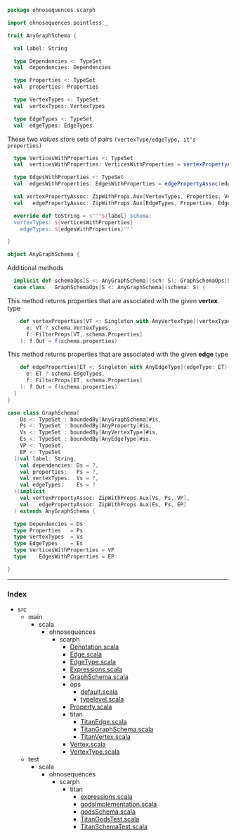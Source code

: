 
```scala
package ohnosequences.scarph

import ohnosequences.pointless._

trait AnyGraphSchema {

  val label: String

  type Dependencies <: TypeSet
  val  dependencies: Dependencies

  type Properties <: TypeSet
  val  properties: Properties

  type VertexTypes <: TypeSet
  val  vertexTypes: VertexTypes

  type EdgeTypes <: TypeSet
  val  edgeTypes: EdgeTypes
```

These two _values_ store sets of pairs `(vertexType/edgeType, it's properties)`

```scala
  type VerticesWithProperties <: TypeSet
  val  verticesWithProperties: VerticesWithProperties = vertexPropertyAssoc(vertexTypes, properties)

  type EdgesWithProperties <: TypeSet
  val  edgesWithProperties: EdgesWithProperties = edgePropertyAssoc(edgeTypes, properties)

  val vertexPropertyAssoc: ZipWithProps.Aux[VertexTypes, Properties, VerticesWithProperties]
  val   edgePropertyAssoc: ZipWithProps.Aux[EdgeTypes, Properties, EdgesWithProperties]

  override def toString = s"""${label} schema:
  vertexTypes: ${verticesWithProperties}
    edgeTypes: ${edgesWithProperties}"""

}

object AnyGraphSchema {
```

Additional methods

```scala
  implicit def schemaOps[S <: AnyGraphSchema](sch: S): GraphSchemaOps[S] = GraphSchemaOps[S](sch)
  case class   GraphSchemaOps[S <: AnyGraphSchema](schema: S) {
```

This method returns properties that are associated with the given **vertex** type

```scala
    def vertexProperties[VT <: Singleton with AnyVertexType](vertexType: VT)(implicit
      e: VT ? schema.VertexTypes,
      f: FilterProps[VT, schema.Properties]
    ): f.Out = f(schema.properties)
```

This method returns properties that are associated with the given **edge** type

```scala
    def edgeProperties[ET <: Singleton with AnyEdgeType](edgeType: ET)(implicit
      e: ET ? schema.EdgeTypes,
      f: FilterProps[ET, schema.Properties]
    ): f.Out = f(schema.properties)
  }
}

case class GraphSchema[
    Ds <: TypeSet : boundedBy[AnyGraphSchema]#is,
    Ps <: TypeSet : boundedBy[AnyProperty]#is,
    Vs <: TypeSet : boundedBy[AnyVertexType]#is,
    Es <: TypeSet : boundedBy[AnyEdgeType]#is,
    VP <: TypeSet,
    EP <: TypeSet
  ](val label: String,
    val dependencies: Ds = ?,
    val properties:   Ps = ?,
    val vertexTypes:  Vs = ?,
    val edgeTypes:    Es = ?
  )(implicit
    val vertexPropertyAssoc: ZipWithProps.Aux[Vs, Ps, VP],
    val   edgePropertyAssoc: ZipWithProps.Aux[Es, Ps, EP]
  ) extends AnyGraphSchema {

  type Dependencies = Ds
  type Properties   = Ps
  type VertexTypes  = Vs
  type EdgeTypes    = Es
  type VerticesWithProperties = VP
  type    EdgesWithProperties = EP

}

```


------

### Index

+ src
  + main
    + scala
      + ohnosequences
        + scarph
          + [Denotation.scala][main/scala/ohnosequences/scarph/Denotation.scala]
          + [Edge.scala][main/scala/ohnosequences/scarph/Edge.scala]
          + [EdgeType.scala][main/scala/ohnosequences/scarph/EdgeType.scala]
          + [Expressions.scala][main/scala/ohnosequences/scarph/Expressions.scala]
          + [GraphSchema.scala][main/scala/ohnosequences/scarph/GraphSchema.scala]
          + ops
            + [default.scala][main/scala/ohnosequences/scarph/ops/default.scala]
            + [typelevel.scala][main/scala/ohnosequences/scarph/ops/typelevel.scala]
          + [Property.scala][main/scala/ohnosequences/scarph/Property.scala]
          + titan
            + [TitanEdge.scala][main/scala/ohnosequences/scarph/titan/TitanEdge.scala]
            + [TitanGraphSchema.scala][main/scala/ohnosequences/scarph/titan/TitanGraphSchema.scala]
            + [TitanVertex.scala][main/scala/ohnosequences/scarph/titan/TitanVertex.scala]
          + [Vertex.scala][main/scala/ohnosequences/scarph/Vertex.scala]
          + [VertexType.scala][main/scala/ohnosequences/scarph/VertexType.scala]
  + test
    + scala
      + ohnosequences
        + scarph
          + titan
            + [expressions.scala][test/scala/ohnosequences/scarph/titan/expressions.scala]
            + [godsImplementation.scala][test/scala/ohnosequences/scarph/titan/godsImplementation.scala]
            + [godsSchema.scala][test/scala/ohnosequences/scarph/titan/godsSchema.scala]
            + [TitanGodsTest.scala][test/scala/ohnosequences/scarph/titan/TitanGodsTest.scala]
            + [TitanSchemaTest.scala][test/scala/ohnosequences/scarph/titan/TitanSchemaTest.scala]

[main/scala/ohnosequences/scarph/Denotation.scala]: Denotation.scala.md
[main/scala/ohnosequences/scarph/Edge.scala]: Edge.scala.md
[main/scala/ohnosequences/scarph/EdgeType.scala]: EdgeType.scala.md
[main/scala/ohnosequences/scarph/Expressions.scala]: Expressions.scala.md
[main/scala/ohnosequences/scarph/GraphSchema.scala]: GraphSchema.scala.md
[main/scala/ohnosequences/scarph/ops/default.scala]: ops/default.scala.md
[main/scala/ohnosequences/scarph/ops/typelevel.scala]: ops/typelevel.scala.md
[main/scala/ohnosequences/scarph/Property.scala]: Property.scala.md
[main/scala/ohnosequences/scarph/titan/TitanEdge.scala]: titan/TitanEdge.scala.md
[main/scala/ohnosequences/scarph/titan/TitanGraphSchema.scala]: titan/TitanGraphSchema.scala.md
[main/scala/ohnosequences/scarph/titan/TitanVertex.scala]: titan/TitanVertex.scala.md
[main/scala/ohnosequences/scarph/Vertex.scala]: Vertex.scala.md
[main/scala/ohnosequences/scarph/VertexType.scala]: VertexType.scala.md
[test/scala/ohnosequences/scarph/titan/expressions.scala]: ../../../../test/scala/ohnosequences/scarph/titan/expressions.scala.md
[test/scala/ohnosequences/scarph/titan/godsImplementation.scala]: ../../../../test/scala/ohnosequences/scarph/titan/godsImplementation.scala.md
[test/scala/ohnosequences/scarph/titan/godsSchema.scala]: ../../../../test/scala/ohnosequences/scarph/titan/godsSchema.scala.md
[test/scala/ohnosequences/scarph/titan/TitanGodsTest.scala]: ../../../../test/scala/ohnosequences/scarph/titan/TitanGodsTest.scala.md
[test/scala/ohnosequences/scarph/titan/TitanSchemaTest.scala]: ../../../../test/scala/ohnosequences/scarph/titan/TitanSchemaTest.scala.md